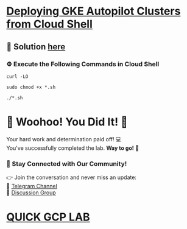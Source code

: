 # [Deploying GKE Autopilot Clusters from Cloud Shell](https://www.cloudskillsboost.google/focuses/72688?parent=catalog)

## 🔑 Solution [here]()

### ⚙️ Execute the Following Commands in Cloud Shell

```
curl -LO 

sudo chmod +x *.sh

./*.sh
```

# 🎉 Woohoo! You Did It! 🎉  

Your hard work and determination paid off! 💻  
You've successfully completed the lab. **Way to go!** 🚀

### 💬 Stay Connected with Our Community!  
👉 Join the conversation and never miss an update:  
📢 [Telegram Channel](https://t.me/quickgcplab)  
👥 [Discussion Group](https://t.me/quickgcplabchats)  

# [QUICK GCP LAB](https://www.youtube.com/@quickgcplab)